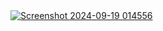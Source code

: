 <a href="https://sagarrathod7568-github-io.vercel.app/" target="_blank" rel="noopener noreferrer">
    <img src="https://github.com/user-attachments/assets/e38e8ab6-e116-4a37-b21b-bdb95e466145" alt="Screenshot 2024-09-19 014556" />
</a>
